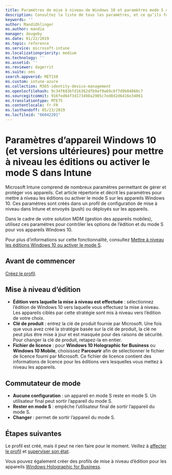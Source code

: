 ```yaml
---
title: Paramètres de mise à niveau de Windows 10 et paramètres mode S dans Microsoft Intune - Azure | Microsoft Docs
description: Consultez la liste de tous les paramètres, et ce qu’ils font lors de la mise à niveau d’une édition de Windows 10 sur un appareil, ou de l’activation du mode S sur un appareil à l’aide d’un profil de configuration d’appareil dans Microsoft Intune.
keywords: ''
author: MandiOhlinger
ms.author: mandia
manager: dougeby
ms.date: 01/22/2019
ms.topic: reference
ms.service: microsoft-intune
ms.localizationpriority: medium
ms.technology: ''
ms.assetid: ''
ms.reviewer: dagerrit
ms.suite: ems
search.appverid: MET150
ms.custom: intune-azure
ms.collection: M365-identity-device-management
ms.openlocfilehash: 9c34f683bfd16362dfb9af9a69c6f7d9b04860c7
ms.sourcegitcommit: 916fed64f3d173498a2905c7ed8d2d6416e34061
ms.translationtype: MTE75
ms.contentlocale: fr-FR
ms.lasthandoff: 05/23/2019
ms.locfileid: "66042201"
---
```

# <a name="windows-10-and-newer-device-settings-to-upgrade-editions-or-enable-s-mode-in-intune"></a>Paramètres d’appareil Windows 10 (et versions ultérieures) pour mettre à niveau les éditions ou activer le mode S dans Intune

Microsoft Intune comprend de nombreux paramètres permettant de gérer et protéger vos appareils. Cet article répertorie et décrit les paramètres pour mettre à niveau les éditions ou activer le mode S sur les appareils Windows 10. Ces paramètres sont créés dans un profil de configuration de mise à niveau dans Intune et envoyés (push) ou déployés sur les appareils.

Dans le cadre de votre solution MDM (gestion des appareils mobiles), utilisez ces paramètres pour contrôler les options de l’édition et du mode S pour vos appareils Windows 10.

Pour plus d’informations sur cette fonctionnalité, consultez [Mettre à niveau les éditions Windows 10 ou activer le mode S](edition-upgrade-configure-windows-10.md).

## <a name="before-you-begin"></a>Avant de commencer

[Créez le profil](edition-upgrade-configure-windows-10.md#create-the-profile).

## <a name="edition-upgrade"></a>Mise à niveau d’édition

- **Édition vers laquelle la mise à niveau est effectuée** : sélectionnez l’édition de Windows 10 vers laquelle vous effectuez la mise à niveau. Les appareils ciblés par cette stratégie sont mis à niveau vers l’édition de votre choix.
- **Clé de produit** : entrez la clé de produit fournie par Microsoft. Une fois que vous avez créé la stratégie basée sur la clé de produit, la clé ne peut plus être mise à jour et est masquée pour des raisons de sécurité. Pour changer la clé de produit, retapez-la en entier.
- **Fichier de licence** : pour **Windows 10 Holographic for Business** ou **Windows 10 Mobile**, choisissez **Parcourir** afin de sélectionner le fichier de licence fourni par Microsoft. Ce fichier de licence contient des informations de licence pour les éditions vers lesquelles vous mettez à niveau les appareils.

## <a name="mode-switch"></a>Commutateur de mode

- **Aucune configuration** : un appareil en mode S reste en mode S. Un utilisateur final peut sortir l’appareil du mode S.
- **Rester en mode S** : empêche l’utilisateur final de sortir l’appareil du mode S.
- **Changer** : permet de sortir l’appareil du mode S.

## <a name="next-steps"></a>Étapes suivantes

Le profil est créé, mais il peut ne rien faire pour le moment. Veillez à [affecter le profil](device-profile-assign.md) et [superviser son état](device-profile-monitor.md).

Vous pouvez également créer des profils de mise à niveau d’édition pour les appareils [Windows Holographic for Business](holographic-upgrade.md).
